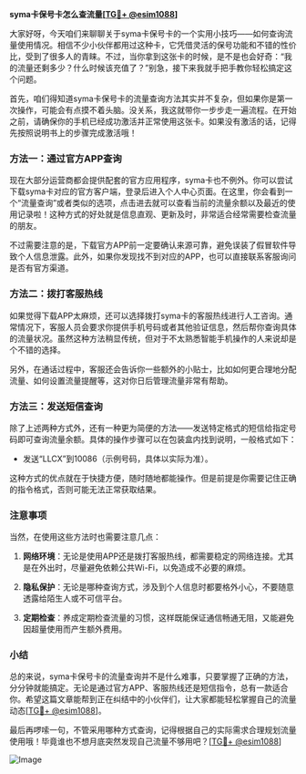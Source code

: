 **syma卡保号卡怎么查流量[[TG💪+ @esim1088](https://t.me/s/esim1088)]**

大家好呀，今天咱们来聊聊关于syma卡保号卡的一个实用小技巧——如何查询流量使用情况。相信不少小伙伴都用过这种卡，它凭借灵活的保号功能和不错的性价比，受到了很多人的青睐。不过，当你拿到这张卡的时候，是不是也会好奇：“我的流量还剩多少？什么时候该充值了？”别急，接下来我就手把手教你轻松搞定这个问题。

首先，咱们得知道syma卡保号卡的流量查询方法其实并不复杂，但如果你是第一次操作，可能会有点摸不着头脑。没关系，我这就带你一步步走一遍流程。在开始之前，请确保你的手机已经成功激活并正常使用这张卡。如果没有激活的话，记得先按照说明书上的步骤完成激活哦！

### 方法一：通过官方APP查询

现在大部分运营商都会提供配套的官方应用程序，syma卡也不例外。你可以尝试下载syma卡对应的官方客户端，登录后进入个人中心页面。在这里，你会看到一个“流量查询”或者类似的选项，点击进去就可以查看当前的流量余额以及最近的使用记录啦！这种方式的好处就是信息直观、更新及时，非常适合经常需要检查流量的朋友。

不过需要注意的是，下载官方APP前一定要确认来源可靠，避免误装了假冒软件导致个人信息泄露。此外，如果你发现找不到对应的APP，也可以直接联系客服询问是否有官方渠道。

### 方法二：拨打客服热线

如果觉得下载APP太麻烦，还可以选择拨打syma卡的客服热线进行人工咨询。通常情况下，客服人员会要求你提供手机号码或者其他验证信息，然后帮你查询具体的流量状况。虽然这种方法稍显传统，但对于不太熟悉智能手机操作的人来说却是个不错的选择。

另外，在通话过程中，客服还会告诉你一些额外的小贴士，比如如何更合理地分配流量、如何设置流量提醒等，这对你日后管理流量非常有帮助。

### 方法三：发送短信查询

除了上述两种方式外，还有一种更为简便的方法——发送特定格式的短信给指定号码即可查询流量余额。具体的操作步骤可以在包装盒内找到说明，一般格式如下：

- 发送“LLCX”到10086（示例号码，具体以实际为准）。

这种方式的优点就在于快捷方便，随时随地都能操作。但是前提是你需要记住正确的指令格式，否则可能无法正常获取结果。

### 注意事项

当然，在使用这些方法时也需要注意几点：

1. **网络环境**：无论是使用APP还是拨打客服热线，都需要稳定的网络连接。尤其是在外出时，尽量避免依赖公共Wi-Fi，以免造成不必要的麻烦。
   
2. **隐私保护**：无论是哪种查询方式，涉及到个人信息时都要格外小心，不要随意透露给陌生人或不可信平台。

3. **定期检查**：养成定期检查流量的习惯，这样既能保证通信畅通无阻，又能避免因超量使用而产生额外费用。

### 小结

总的来说，syma卡保号卡的流量查询并不是什么难事，只要掌握了正确的方法，分分钟就能搞定。无论是通过官方APP、客服热线还是短信指令，总有一款适合你。希望这篇文章能帮到正在纠结中的小伙伴们，让大家都能轻松掌握自己的流量动态[[TG💪+ @esim1088](https://t.me/s/esim1088)]。

最后再啰嗦一句，不管采用哪种方式查询，记得根据自己的实际需求合理规划流量使用哦！毕竟谁也不想月底突然发现自己流量不够用吧？[[TG💪+ @esim1088](https://t.me/s/esim1088)] 

![Image](https://i.postimg.cc/4NQfJmqS/Snipaste-2025-05-13-00-14-12.png)